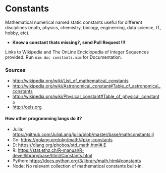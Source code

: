 # Constants

Mathematical numerical named static constants useful for different disciplines
(math, physics, chemistry, biology, engineering, data science, IT, hobby, etc).

- **Know a constant thats missing?, send Pull Request !!!**

Links to Wikipedia and The OnLine Enciclopedia of Integer Sequences provided.
Run `nim doc constants.nim` for Documentation.


### Sources
- http://wikipedia.org/wiki/List_of_mathematical_constants
- http://wikipedia.org/wiki/Astronomical_constant#Table_of_astronomical_constants
- http://wikipedia.org/wiki/Physical_constant#Table_of_physical_constants
- http://oeis.org


#### How other programming langs do it?

- Julia:  https://github.com/JuliaLang/julia/blob/master/base/mathconstants.jl
- Go:     https://golang.org/pkg/math/#pkg-constants
- D:      https://dlang.org/phobos/std_math.html#.E
- R:      https://stat.ethz.ch/R-manual/R-devel/library/base/html/Constants.html
- Python: https://docs.python.org/3/library/math.html#constants
- Node:   No relevant collection of mathematical constants built-in.
